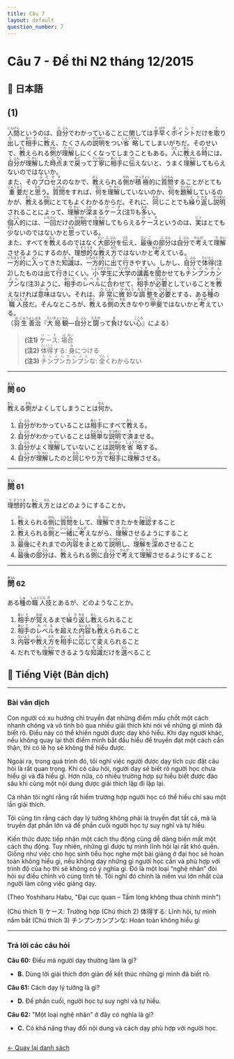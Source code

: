 ```yaml
---
title: Câu 7
layout: default
question_number: 7
---
```


# Câu 7 - Đề thi N2 tháng 12/2015
## 📖 日本語
## (1)  
<ruby>人<rt>にん</rt></ruby><ruby>間<rt>げん</rt></ruby>というのは、<ruby>自<rt>じ</rt></ruby><ruby>分<rt>ぶん</rt></ruby>でわかっていることに関しては<ruby>手<rt>て</rt></ruby><ruby>早<rt>ばや</rt></ruby>く<ruby>ポイント<rt>ぽいんと</rt></ruby>だけを<ruby>取<rt>と</rt></ruby>り<ruby>出<rt>だ</rt></ruby>して<ruby>相<rt>あい</rt></ruby><ruby>手<rt>て</rt></ruby>に<ruby>教<rt>おし</rt></ruby>え、たくさんの<ruby>説<rt>せつ</rt></ruby><ruby>明<rt>めい</rt></ruby>をつい<ruby>省<rt>しょう</rt></ruby><ruby>略<rt>りゃく</rt></ruby>してしまいがちだ。そのせいで、<ruby>教<rt>おし</rt></ruby>えられる<ruby>側<rt>がわ</rt></ruby>が<ruby>理<rt>り</rt></ruby><ruby>解<rt>かい</rt></ruby>しにくくなってしまうこともある。<ruby>人<rt>ひと</rt></ruby>に<ruby>教<rt>おし</rt></ruby>える<ruby>時<rt>とき</rt></ruby>には、<ruby>自<rt>じ</rt></ruby><ruby>分<rt>ぶん</rt></ruby>が<ruby>理<rt>り</rt></ruby><ruby>解<rt>かい</rt></ruby>した<ruby>時<rt>じ</rt></ruby><ruby>点<rt>てん</rt></ruby>まで<ruby>戻<rt>もど</rt></ruby>って<ruby>丁<rt>てい</rt></ruby><ruby>寧<rt>ねい</rt></ruby>に<ruby>相<rt>あい</rt></ruby><ruby>手<rt>て</rt></ruby>に<ruby>伝<rt>つた</rt></ruby>えないと、うまく<ruby>理<rt>り</rt></ruby><ruby>解<rt>かい</rt></ruby>してもらえないのではないか。  
また、その<ruby>プロセス<rt>ぷろせす</rt></ruby>のなかで、<ruby>教<rt>おし</rt></ruby>えられる<ruby>側<rt>がわ</rt></ruby>が<ruby>積<rt>せっ</rt></ruby><ruby>極<rt>きょく</rt></ruby>的に<ruby>質<rt>しつ</rt></ruby><ruby>問<rt>もん</rt></ruby>することがとても<ruby>重<rt>じゅう</rt></ruby><ruby>要<rt>よう</rt></ruby>だと<ruby>思<rt>おも</rt></ruby>う。<ruby>質<rt>しつ</rt></ruby><ruby>問<rt>もん</rt></ruby>をすれば、<ruby>何<rt>なに</rt></ruby>を<ruby>理<rt>り</rt></ruby><ruby>解<rt>かい</rt></ruby>していないのか、<ruby>何<rt>なに</rt></ruby>を<ruby>題<rt>だい</rt></ruby><ruby>解<rt>かい</rt></ruby>しているのかが、<ruby>教<rt>おし</rt></ruby>える<ruby>側<rt>がわ</rt></ruby>にとてもよくわかるからだ。それに、<ruby>同<rt>おな</rt></ruby>じことでも<ruby>繰<rt>く</rt></ruby><ruby>り<rt>り</rt></ruby><ruby>返<rt>かえ</rt></ruby>し<ruby>説<rt>せつ</rt></ruby><ruby>明<rt>めい</rt></ruby>されることによって、<ruby>理<rt>り</rt></ruby><ruby>解<rt>かい</rt></ruby>が<ruby>深<rt>ふか</rt></ruby>まる<ruby>ケース<rt>けーす</rt></ruby>(注1)も<ruby>多<rt>おお</rt></ruby>い。  
<ruby>個<rt>こ</rt></ruby><ruby>人<rt>じん</rt></ruby>的には、<ruby>一<rt>いち</rt></ruby><ruby>回<rt>かい</rt></ruby>だけの<ruby>説<rt>せつ</rt></ruby><ruby>明<rt>めい</rt></ruby>で<ruby>理<rt>り</rt></ruby><ruby>解<rt>かい</rt></ruby>してもらえる<ruby>ケース<rt>けーす</rt></ruby>というのは、<ruby>実<rt>じつ</rt></ruby>はとても<ruby>少<rt>すく</rt></ruby>ないのではないかと<ruby>思<rt>おも</rt></ruby>っている。  
また、すべてを<ruby>教<rt>おし</rt></ruby>えるのではなく<ruby>大<rt>だい</rt></ruby><ruby>部<rt>ぶ</rt></ruby><ruby>分<rt>ぶん</rt></ruby>を<ruby>伝<rt>つた</rt></ruby>え、<ruby>最<rt>さい</rt></ruby><ruby>後<rt>ご</rt></ruby>の<ruby>部<rt>ぶ</rt></ruby><ruby>分<rt>ぶん</rt></ruby>は<ruby>自<rt>じ</rt></ruby><ruby>分<rt>ぶん</rt></ruby>で<ruby>考<rt>かんが</rt></ruby>えて<ruby>理<rt>り</rt></ruby><ruby>解<rt>かい</rt></ruby>させるようにするのが、<ruby>理<rt>り</rt></ruby><ruby>想<rt>そう</rt></ruby><ruby>的<rt>てき</rt></ruby>な<ruby>教<rt>おし</rt></ruby>え<ruby>方<rt>かた</rt></ruby>ではないかと<ruby>考<rt>かんが</rt></ruby>えている。  
<ruby>一<rt>いち</rt></ruby><ruby>方<rt>ほう</rt></ruby><ruby>的<rt>てき</rt></ruby>に<ruby>入<rt>はい</rt></ruby>ってきた<ruby>知<rt>ち</rt></ruby><ruby>識<rt>しき</rt></ruby>は、<ruby>一<rt>いち</rt></ruby><ruby>方<rt>ほう</rt></ruby><ruby>的<rt>てき</rt></ruby>に<ruby>出<rt>で</rt></ruby>て<ruby>行<rt>い</rt></ruby>きやすい。しかし、<ruby>自<rt>じ</rt></ruby><ruby>分<rt>ぶん</rt></ruby>で<ruby>体<rt>たい</rt></ruby><ruby>得<rt>とく</rt></ruby>(注2)したものは<ruby>出<rt>で</rt></ruby>て<ruby>行<rt>い</rt></ruby>きにくい。<ruby>小<rt>しょう</rt></ruby><ruby>学<rt>がく</rt></ruby><ruby>生<rt>せい</rt></ruby>に<ruby>大<rt>だい</rt></ruby><ruby>学<rt>がく</rt></ruby>の<ruby>講<rt>こう</rt></ruby><ruby>義<rt>ぎ</rt></ruby>を<ruby>聞<rt>き</rt></ruby>かせても<ruby>チンプンカンプン<rt>ちんぷんかんぷん</rt></ruby>な(注3)ように、<ruby>相<rt>あい</rt></ruby><ruby>手<rt>て</rt></ruby>の<ruby>レベル<rt>れべる</rt></ruby>に<ruby>合<rt>あ</rt></ruby>わせて、<ruby>相<rt>あい</rt></ruby><ruby>手<rt>て</rt></ruby>が<ruby>必<rt>ひつ</rt></ruby><ruby>要<rt>よう</rt></ruby>としていることを<ruby>教<rt>おし</rt></ruby>えなければ<ruby>意<rt>い</rt></ruby><ruby>味<rt>み</rt></ruby>はない。それは、<ruby>非<rt>ひ</rt></ruby><ruby>常<rt>じょう</rt></ruby>に<ruby>微<rt>び</rt></ruby><ruby>妙<rt>みょう</rt></ruby>な<ruby>調<rt>ちょう</rt></ruby><ruby>整<rt>せい</rt></ruby>を<ruby>必<rt>ひつ</rt></ruby><ruby>要<rt>よう</rt></ruby>とする、ある<ruby>種<rt>しゅ</rt></ruby>の<ruby>職<rt>しょく</rt></ruby><ruby>人<rt>にん</rt></ruby><ruby>技<rt>ぎ</rt></ruby>だ。そんなところが、<ruby>教<rt>おし</rt></ruby>える<ruby>側<rt>がわ</rt></ruby>の<ruby>大<rt>おお</rt></ruby>きなやり<ruby>甲<rt>がい</rt></ruby><ruby>斐<rt>い</rt></ruby>ではないかと<ruby>考<rt>かんが</rt></ruby>えている。  
（<ruby>羽<rt>は</rt></ruby><ruby>生<rt>にゅう</rt></ruby><ruby>善<rt>よし</rt></ruby><ruby>治<rt>はる</rt></ruby>『<ruby>大<rt>たい</rt></ruby><ruby>局<rt>きょく</rt></ruby><ruby>観<rt>かん</rt></ruby>―<ruby>自<rt>じ</rt></ruby><ruby>分<rt>ぶん</rt></ruby>と<ruby>闘<rt>たたか</rt></ruby>って<ruby>負<rt>ま</rt></ruby>けない<ruby>心<rt>こころ</rt></ruby>』による）  

> **(注1)** <ruby>ケース<rt>けーす</rt></ruby>: <ruby>場<rt>ば</rt></ruby><ruby>合<rt>あい</rt></ruby>  
> **(注2)** <ruby>体<rt>たい</rt></ruby><ruby>得<rt>とく</rt></ruby>する: <ruby>身<rt>み</rt></ruby>につける  
> **(注3)** <ruby>チンプンカンプン<rt>ちんぷんかんぷん</rt></ruby>な: <ruby>全<rt>ぜん</rt></ruby><ruby>く<rt>く</rt></ruby>わからない  

---

### <ruby>問<rt>とい</rt></ruby> 60  
<ruby>教<rt>おし</rt></ruby>える<ruby>側<rt>がわ</rt></ruby>がよくしてしまうことは<ruby>何<rt>なん</rt></ruby>か。  

1. <ruby>自<rt>じ</rt></ruby><ruby>分<rt>ぶん</rt></ruby>がわかっていることは<ruby>相<rt>あい</rt></ruby><ruby>手<rt>て</rt></ruby>にすべて<ruby>教<rt>おし</rt></ruby>える。  
2. <ruby>自<rt>じ</rt></ruby><ruby>分<rt>ぶん</rt></ruby>がわかっていることは<ruby>簡<rt>かん</rt></ruby><ruby>単<rt>たん</rt></ruby>な<ruby>説<rt>せつ</rt></ruby><ruby>明<rt>めい</rt></ruby>で<ruby>済<rt>す</rt></ruby>ませる。  
3. <ruby>自<rt>じ</rt></ruby><ruby>分<rt>ぶん</rt></ruby>がよく<ruby>理<rt>り</rt></ruby><ruby>解<rt>かい</rt></ruby>していないことは<ruby>説<rt>せつ</rt></ruby><ruby>明<rt>めい</rt></ruby>を<ruby>省<rt>しょう</rt></ruby><ruby>略<rt>りゃく</rt></ruby>する。  
4. <ruby>自<rt>じ</rt></ruby><ruby>分<rt>ぶん</rt></ruby>が<ruby>理<rt>り</rt></ruby><ruby>解<rt>かい</rt></ruby>したのと<ruby>同<rt>おな</rt></ruby>じやり<ruby>方<rt>かた</rt></ruby>で<ruby>相<rt>あい</rt></ruby><ruby>手<rt>て</rt></ruby>に<ruby>理<rt>り</rt></ruby><ruby>解<rt>かい</rt></ruby>させる。  

---

### <ruby>問<rt>とい</rt></ruby> 61  
<ruby>理<rt>り</rt></ruby><ruby>想<rt>そう</rt></ruby><ruby>的<rt>てき</rt></ruby>な<ruby>教<rt>おし</rt></ruby>え<ruby>方<rt>かた</rt></ruby>とはどのようにすることか。  

1. <ruby>教<rt>おし</rt></ruby>えられる<ruby>側<rt>がわ</rt></ruby>に<ruby>質<rt>しつ</rt></ruby><ruby>問<rt>もん</rt></ruby>をして、<ruby>理<rt>り</rt></ruby><ruby>解<rt>かい</rt></ruby>できたかを<ruby>確<rt>かく</rt></ruby><ruby>認<rt>にん</rt></ruby>すること  
2. <ruby>教<rt>おし</rt></ruby>えられる<ruby>側<rt>がわ</rt></ruby>と<ruby>一<rt>いっ</rt></ruby><ruby>緒<rt>しょ</rt></ruby>に<ruby>考<rt>かんが</rt></ruby>えながら、<ruby>理<rt>り</rt></ruby><ruby>解<rt>かい</rt></ruby>させるようにすること  
3. <ruby>最<rt>さい</rt></ruby><ruby>後<rt>ご</rt></ruby>にそれまでの<ruby>内<rt>ない</rt></ruby><ruby>容<rt>よう</rt></ruby>を<ruby>ま<rt>ま</rt></ruby>とめて<ruby>説<rt>せつ</rt></ruby><ruby>明<rt>めい</rt></ruby>し、<ruby>理<rt>り</rt></ruby><ruby>解<rt>かい</rt></ruby>を<ruby>深<rt>ふか</rt></ruby>めさせること  
4. <ruby>最<rt>さい</rt></ruby><ruby>後<rt>ご</rt></ruby>の<ruby>部<rt>ぶ</rt></ruby><ruby>分<rt>ぶん</rt></ruby>は、<ruby>教<rt>おし</rt></ruby>えられる<ruby>側<rt>がわ</rt></ruby>に<ruby>自<rt>じ</rt></ruby><ruby>分<rt>ぶん</rt></ruby>で<ruby>考<rt>かんが</rt></ruby>えて<ruby>理<rt>り</rt></ruby><ruby>解<rt>かい</rt></ruby>させるようにすること  

---

### <ruby>問<rt>とい</rt></ruby> 62  
ある<ruby>種<rt>しゅ</rt></ruby>の<ruby>職<rt>しょく</rt></ruby><ruby>人<rt>にん</rt></ruby><ruby>技<rt>ぎ</rt></ruby>とあるが、どのようなことか。  

1. <ruby>相<rt>あい</rt></ruby><ruby>手<rt>て</rt></ruby>が<ruby>覚<rt>おぼ</rt></ruby>えるまで<ruby>繰<rt>く</rt></ruby><ruby>り<rt>り</rt></ruby><ruby>返<rt>かえ</rt></ruby>し<ruby>教<rt>おし</rt></ruby>えられること  
2. <ruby>相<rt>あい</rt></ruby><ruby>手<rt>て</rt></ruby>の<ruby>レベル<rt>れべる</rt></ruby>を<ruby>超<rt>こ</rt></ruby>えた<ruby>内<rt>ない</rt></ruby><ruby>容<rt>よう</rt></ruby>も<ruby>教<rt>おし</rt></ruby>えられること  
3. <ruby>内<rt>ない</rt></ruby><ruby>容<rt>よう</rt></ruby>や<ruby>教<rt>おし</rt></ruby>え<ruby>方<rt>かた</rt></ruby>を<ruby>相<rt>あい</rt></ruby><ruby>手<rt>て</rt></ruby>に<ruby>応<rt>おう</rt></ruby>じて<ruby>変<rt>か</rt></ruby>えられること  
4. だれでも<ruby>理<rt>り</rt></ruby><ruby>解<rt>かい</rt></ruby>できるような<ruby>知<rt>ち</rt></ruby><ruby>識<rt>しき</rt></ruby>だけを<ruby>選<rt>えら</rt></ruby>べること

## 📘 Tiếng Việt (Bản dịch)
---

### **Bài văn dịch**

Con người có xu hướng chỉ truyền đạt những điểm mấu chốt một cách nhanh chóng và vô tình bỏ qua nhiều giải thích khi nói về những gì mình đã biết rõ. Điều này có thể khiến người được dạy khó hiểu. Khi dạy người khác, nếu không quay lại thời điểm mình bắt đầu hiểu để truyền đạt một cách cẩn thận, thì có lẽ họ sẽ không thể hiểu được.

Ngoài ra, trong quá trình đó, tôi nghĩ việc người được dạy tích cực đặt câu hỏi là rất quan trọng. Khi có câu hỏi, người dạy sẽ biết rõ người học chưa hiểu gì và đã hiểu gì. Hơn nữa, có nhiều trường hợp sự hiểu biết được đào sâu khi cùng một nội dung được giải thích lặp đi lặp lại.

Cá nhân tôi nghĩ rằng rất hiếm trường hợp người học có thể hiểu chỉ sau một lần giải thích.

Tôi cũng tin rằng cách dạy lý tưởng không phải là truyền đạt tất cả, mà là truyền đạt phần lớn và để phần cuối người học tự suy nghĩ và tự hiểu.

Kiến thức được tiếp nhận một cách thụ động cũng dễ dàng biến mất một cách thụ động. Tuy nhiên, những gì được tự mình lĩnh hội lại rất khó quên. Giống như việc cho học sinh tiểu học nghe một bài giảng ở đại học sẽ hoàn toàn không hiểu gì, nếu không dạy những gì người học cần và phù hợp với trình độ của họ thì sẽ không có ý nghĩa gì. Đó là một loại “nghệ nhân” đòi hỏi sự điều chỉnh vô cùng tinh tế. Tôi nghĩ đó chính là niềm vui lớn nhất của người làm công việc giảng dạy.

(Theo Yoshiharu Habu, "Đại cục quan – Tấm lòng không thua chính mình")

(Chú thích 1) ケース: Trường hợp
(Chú thích 2) 体得する: Lĩnh hội, tự mình nắm bắt
(Chú thích 3) チンプンカンプンな: Hoàn toàn không hiểu gì

---

### **Trả lời các câu hỏi**

**Câu 60:** Điều mà người dạy thường làm là gì?

* **B.** Dùng lời giải thích đơn giản để kết thúc những gì mình đã biết rõ.

**Câu 61:** Cách dạy lý tưởng là gì?

* **D.** Để phần cuối, người học tự suy nghĩ và tự hiểu.

**Câu 62:** "Một loại nghệ nhân" ở đây có nghĩa là gì?

* **C.** Có khả năng thay đổi nội dung và cách dạy phù hợp với người học.

<div style="margin-top: 2em;">
  <a href="/exam/n2/2015/">← Quay lại danh sách</a>
</div>